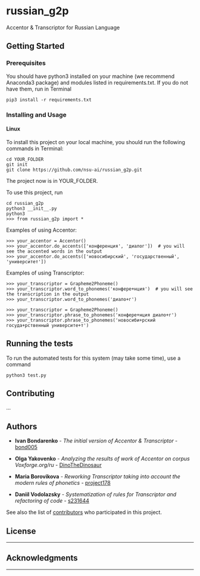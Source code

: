 # russian_g2p
Accentor & Transcriptor for Russian Language

## Getting Started

### Prerequisites

You should have python3 installed on your machine (we recommend Anaconda3 package) and modules listed in requirements.txt. If you do not have them, run in Terminal

```
pip3 install -r requirements.txt
```

### Installing and Usage

#### Linux
To install this project on your local machine, you should run the following commands in Terminal:

```
cd YOUR_FOLDER
git init
git clone https://github.com/nsu-ai/russian_g2p.git
```

The project now is in YOUR_FOLDER.

To use this project, run
```
cd russian_g2p
python3 __init__.py
python3
>>> from russian_g2p import *
```

Examples of using Accentor:

```
>>> your_accentor = Accentor()
>>> your_accentor.do_accents(['конференция', 'диалог'])  # you will see the accented words in the output
>>> your_accentor.do_accents(['новосибирский', 'государственный', 'университет'])

```

Examples of using Transcriptor:

```
>>> your_transcriptor = Grapheme2Phoneme()
>>> your_transcriptor.word_to_phonemes('конфере+нция')  # you will see the transcription in the output
>>> your_transcriptor.word_to_phonemes('диало+г')
```

```
>>> your_transcriptor = Grapheme2Phoneme()
>>> your_transcriptor.phrase_to_phonemes('конфере+нция диало+г')
>>> your_transcriptor.phrase_to_phonemes('новосиби+рский госуда+рственный университе+т')
```


## Running the tests

To run the automated tests for this system (may take some time), use a command

```
python3 test.py
```

## Contributing

...

## Authors

* **Ivan Bondarenko** - *The initial version of Accentor & Transcriptor* - [bond005](https://github.com/bond005)

* **Olga Yakovenko** - *Analyzing the results of work of Accentor on corpus Voxforge.org/ru* - [DinoTheDinosaur](https://github.com/DinoTheDinosaur)

* **Maria Borovikova** - *Reworking Transcriptor taking into account the modern rules of phonetics* - [project178](https://github.com/project178)

* **Daniil Vodolazsky** - *Systematization of rules for Transcriptor and refactoring of code* - [s231644](https://github.com/s231644)

See also the list of [contributors](https://github.com/russian_g2p/contributors) who participated in this project.

## License

---

## Acknowledgments

---
